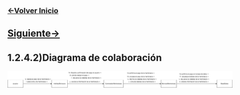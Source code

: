 ### [<-Volver Inicio](README.md)
## [Siguiente->](1.2.5.1.md)
## 1.2.4.2)Diagrama de colaboración
![](1.2.4.2.img.png)
